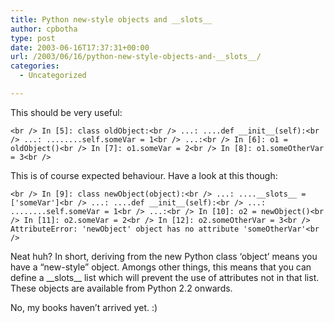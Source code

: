 ```yaml
---
title: Python new-style objects and __slots__
author: cpbotha
type: post
date: 2003-06-16T17:37:31+00:00
url: /2003/06/16/python-new-style-objects-and-__slots__/
categories:
  - Uncategorized

---
```

This should be very useful:
  
`<br />
In [5]: class oldObject:<br />
   ...: ....def __init__(self):<br />
   ...: ........self.someVar = 1<br />
   ...:<br />
In [6]: o1 = oldObject()<br />
In [7]: o1.someVar = 2<br />
In [8]: o1.someOtherVar = 3<br />
` 

This is of course expected behaviour. Have a look at this though:
  
`<br />
In [9]: class newObject(object):<br />
   ...: ....__slots__ = ['someVar']<br />
   ...: ....def __init__(self):<br />
   ...: ........self.someVar = 1<br />
   ...:<br />
In [10]: o2 = newObject()<br />
In [11]: o2.someVar = 2<br />
In [12]: o2.someOtherVar = 3<br />
AttributeError: 'newObject' object has no attribute 'someOtherVar'<br />
` 

Neat huh? In short, deriving from the new Python class &#8216;object&#8217; means you have a &#8220;new-style&#8221; object. Amongs other things, this means that you can define a \_\_slots\_\_ list which will prevent the use of attributes not in that list. These objects are available from Python 2.2 onwards.

No, my books haven&#8217;t arrived yet. :)